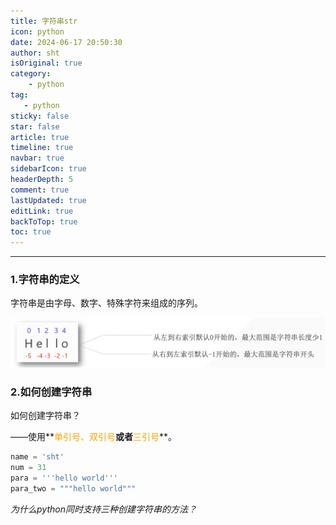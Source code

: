 ```yaml
---
title: 字符串str
icon: python
date: 2024-06-17 20:50:30
author: sht
isOriginal: true
category: 
    - python
tag:
   - python
sticky: false
star: false
article: true
timeline: true
navbar: true
sidebarIcon: true
headerDepth: 5
comment: true
lastUpdated: true
editLink: true
backToTop: true
toc: true
---
```


---

### 1.字符串的定义

字符串是由字母、数字、特殊字符来组成的序列。

![9729dcd0ddd280037420ba507a81e557](./str.assets/9729dcd0ddd280037420ba507a81e557.png)

### 2.如何创建字符串

如何创建字符串？

——使用**<span style='color:orange'>单引号、双引号</span>**或者**<span style='color:orange'>三引号</span>**。

```python
name = 'sht'
num = 31
para = '''hello world'''
para_two = """hello world"""
```

*为什么python同时支持三种创建字符串的方法？*

